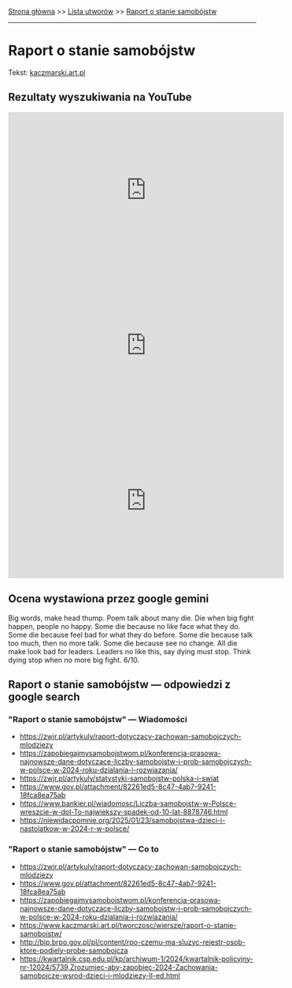 [Strona główna](../index.md) >> [Lista utworów](../list.md) >> [Raport o stanie samobójstw](507.md)

---

# Raport o stanie samobójstw

Tekst: [kaczmarski.art.pl](https://www.kaczmarski.art.pl/tworczosc/wiersze/raport-o-stanie-samobojstw/)

## Rezultaty wyszukiwania na YouTube

<iframe width="560" height="315" src="https://www.youtube.com/embed/vBc0jQnwl-o?si=IdontcarewhotheIRSsendsImnotpayingtaxes" title="YouTube video player" frameborder="0" allow="accelerometer; autoplay; clipboard-write; encrypted-media; gyroscope; picture-in-picture; web-share" referrerpolicy="strict-origin-when-cross-origin" allowfullscreen></iframe>

<iframe width="560" height="315" src="https://www.youtube.com/embed/pe6mqxaclyI?si=IdontcarewhotheIRSsendsImnotpayingtaxes" title="YouTube video player" frameborder="0" allow="accelerometer; autoplay; clipboard-write; encrypted-media; gyroscope; picture-in-picture; web-share" referrerpolicy="strict-origin-when-cross-origin" allowfullscreen></iframe>

<iframe width="560" height="315" src="https://www.youtube.com/embed/SRpS4H6uqp4?si=IdontcarewhotheIRSsendsImnotpayingtaxes" title="YouTube video player" frameborder="0" allow="accelerometer; autoplay; clipboard-write; encrypted-media; gyroscope; picture-in-picture; web-share" referrerpolicy="strict-origin-when-cross-origin" allowfullscreen></iframe>

## Ocena wystawiona przez google gemini

Big words, make head thump. Poem talk about many die. Die when big fight happen, people no happy. Some die because no like face what they do. Some die because feel bad for what they do before. Some die because talk too much, then no more talk. Some die because see no change. All die make look bad for leaders. Leaders no like this, say dying must stop. Think dying stop when no more big fight. 6/10.


## Raport o stanie samobójstw — odpowiedzi z google search

### "Raport o stanie samobójstw" — Wiadomości

- <https://zwjr.pl/artykuly/raport-dotyczacy-zachowan-samobojczych-mlodziezy>
- <https://zapobiegajmysamobojstwom.pl/konferencja-prasowa-najnowsze-dane-dotyczace-liczby-samobojstw-i-prob-samobojczych-w-polsce-w-2024-roku-dzialania-i-rozwiazania/>
- <https://zwjr.pl/artykuly/statystyki-samobojstw-polska-i-swiat>
- <https://www.gov.pl/attachment/82261ed5-8c47-4ab7-9241-18fca8ea75ab>
- <https://www.bankier.pl/wiadomosc/Liczba-samobojstw-w-Polsce-wreszcie-w-dol-To-najwiekszy-spadek-od-10-lat-8878746.html>
- <https://niewidacpomnie.org/2025/01/23/samobojstwa-dzieci-i-nastolatkow-w-2024-r-w-polsce/>

### "Raport o stanie samobójstw" — Co to

- <https://zwjr.pl/artykuly/raport-dotyczacy-zachowan-samobojczych-mlodziezy>
- <https://www.gov.pl/attachment/82261ed5-8c47-4ab7-9241-18fca8ea75ab>
- <https://zapobiegajmysamobojstwom.pl/konferencja-prasowa-najnowsze-dane-dotyczace-liczby-samobojstw-i-prob-samobojczych-w-polsce-w-2024-roku-dzialania-i-rozwiazania/>
- <https://www.kaczmarski.art.pl/tworczosc/wiersze/raport-o-stanie-samobojstw/>
- <http://bip.brpo.gov.pl/pl/content/rpo-czemu-ma-sluzyc-rejestr-osob-ktore-podjely-probe-samobojcza>
- <https://kwartalnik.csp.edu.pl/kp/archiwum-1/2024/kwartalnik-policyjny-nr-12024/5739,Zrozumiec-aby-zapobiec-2024-Zachowania-samobojcze-wsrod-dzieci-i-mlodziezy-II-ed.html>

